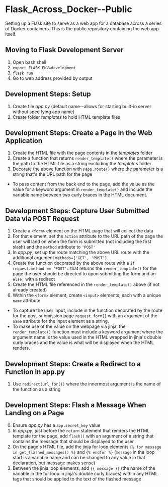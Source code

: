 # Flask_Across_Docker--Public
Setting up a Flask site to serve as a web app for a database across a series of Docker containers. This is the public repository containing the web app itself.

## Moving to Flask Development Server
1. Open bash shell
2. `export FLASK_ENV=development`
3. `flask run`
4. Go to web address provided by output

## Development Steps: Setup
1. Create file *app.py* (default name--allows for starting built-in server without specifying app name)
2. Create folder *templates* to hold HTML template files

## Development Steps: Create a Page in the Web Application
1. Create the HTML file with the page contents in the *templates* folder
2. Create a function that returns `render_template()` where the parameter is the path to the HTML file as a string excluding the *templates* folder
3. Decorate the above function with `@app.route()` where the parameter is a string that's the URL path for the page

* To pass content from the back end to the page, add the value as the value for a keyword argument in `render_template()` and include the variable name between two curly braces in the HTML document.

## Development Steps: Capture User Submitted Data via POST Request
1. Create a `<form>` element on the HTML page that will collect the data
2. For that element, set the `action` attribute to the URL path of the page the user will land on when the form is submitted (not including the first slash) and the `method` attribute to `'POST'`
3. In *app.py*, set up the route matching the above URL route with the additional argument `methods=['GET', 'POST']`
4. Create the function decorated by the above route with a `if request.method == 'POST':` that returns the `render_template()` for the page the user should be directed to upon submitting the form and an `else:` with a redirect
5. Create the HTML file referenced in the `render_template()` above (if not already created)
6. Within the `<form>` element, create `<input>` elements, each with a unique `name` attribute

* To capture the user input, include in the function decorated by the route for the post-submission page `request.form[]` with an argument of the `name` attribute for the input element as a string.
* To make use of the value on the webpage via jinja, the `render_template()` function must include a keyword argument where the argument name is the value used in the HTML wrapped in jinja's double curly braces and the value is what will be displayed when the HTML renders.

## Development Steps: Create a Redirect to a Function in app.py
1. Use `redirect(url_for())` where the innermost argument is the name of the function as a string

## Development Steps: Flash a Message When Landing on a Page
0. Ensure *app.py* has a `app.secret_key` value
1. In *app.py*, just before the `return` statement that renders the HTML template for the page, add `flash()` with an argument of a string that contains the message that should be displayed to the user
2. On the page's HTML file, add the jinja for loop elements `{% for message in get_flashed_messages() %}` and `{% endfor %}` (`message` in the loop start is a variable name and can be changed to any value in that declaration, but message makes sense)
3. Between the jinja loop elements, add `{{ message }}` (the name of the variable in the for loop in jinja's double curly braces) within any HTML tags that should be applied to the text of the flashed message